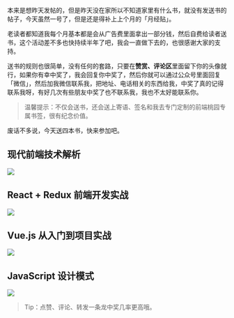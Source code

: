 本来是想昨天发帖的，但是昨天没在家所以不知道家里有什么书，就没有发送书的帖子，今天虽然一号了，但是还是得补上上个月的「月经贴」。

老读者都知道我每个月基本都是会从广告费里面拿出一部分钱，然后自费给读者送书，这个活动差不多也快持续半年了吧，我会一直做下去的，也很感谢大家的支持。

送书的规则也很简单，没有任何的套路，只要在**赞赏、评论区**里面留下你的头像就行，如果你有幸中奖了，我会回复你中奖了，然后你就可以通过公众号里面回复「微信」，然后加我微信联系我，把地址、电话相关的东西给我，中奖了真的记得联系我呀，有好几次有些朋友中奖了也不联系我，我也不太好能联系你。

> 温馨提示：不仅会送书，还会送上寄语、签名和我去专门定制的前端桃园专属书签，很有纪念价值。

废话不多说，今天送四本书，快来参加吧。

## 现代前端技术解析

![](https://img.alicdn.com/imgextra/i3/2191160435/TB1KVenf6QnBKNjSZSgXXXHGXXa_!!0-item_pic.jpg_430x430q90.jpg)

## React + Redux 前端开发实战

![](https://img.alicdn.com/imgextra/i1/288902762/O1CN01dbHSHM1WH2U8F28Ar_!!0-item_pic.jpg_430x430q90.jpg)

## Vue.js 从入门到项目实战

![](https://img.alicdn.com/imgextra/i1/2455537342/O1CN01dWbV9f246gQiO8E2U_!!0-item_pic.jpg_430x430q90.jpg)

## JavaScript 设计模式

![](https://img.alicdn.com/imgextra/i3/327369967/O1CN01slPcst2NUw9cjAiT7_!!0-item_pic.jpg_430x430q90.jpg)

> Tip：点赞、评论、转发一条龙中奖几率更高哦。

